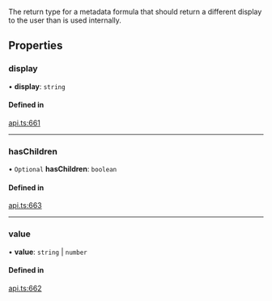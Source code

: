 The return type for a metadata formula that should return a different display to the user
than is used internally.

## Properties

### display

• **display**: `string`

#### Defined in

[api.ts:661](https://github.com/coda/packs-sdk/blob/main/api.ts#L661)

___

### hasChildren

• `Optional` **hasChildren**: `boolean`

#### Defined in

[api.ts:663](https://github.com/coda/packs-sdk/blob/main/api.ts#L663)

___

### value

• **value**: `string` \| `number`

#### Defined in

[api.ts:662](https://github.com/coda/packs-sdk/blob/main/api.ts#L662)
